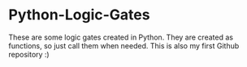 # Python-Logic-Gates
These are some logic gates created in Python. They are created as functions, so just call them when needed. This is also my first Github repository :)
